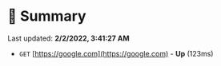 # 📖 Summary
Last updated: **2/2/2022, 3:41:27 AM**

- `GET` [https://google.com](https://google.com) - **Up** (123ms)
